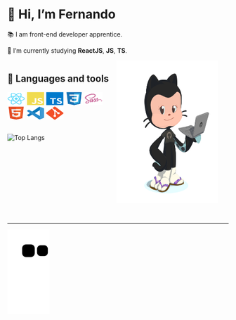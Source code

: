 # 👋 Hi, I’m Fernando

📚 I am front-end developer apprentice.

🌱 I’m currently studying **ReactJS**, **JS**, **TS**.

<div style="display: flex; justify-content: space-between; width: 50vw">
  <div>

## 🚀 Languages and tools

  <div style="display: inline-block">
    <img alt="ReactJS" height="30" width="40" src="https://raw.githubusercontent.com/devicons/devicon/master/icons/react/react-original.svg" />
    <img alt="Js" height="30" width="40" src="https://raw.githubusercontent.com/devicons/devicon/master/icons/javascript/javascript-plain.svg" />
    <img alt="Ts" height="30" width="40" src="https://raw.githubusercontent.com/devicons/devicon/master/icons/typescript/typescript-original.svg" />
    <img alt="CSS" height="30" width="40" src="https://raw.githubusercontent.com/devicons/devicon/master/icons/css3/css3-original.svg" />
    <img alt="SASS" height="30" width="40" src="https://raw.githubusercontent.com/devicons/devicon/master/icons/sass/sass-original.svg" />
    <img alt="HTML" height="30" width="40" src="https://raw.githubusercontent.com/devicons/devicon/master/icons/html5/html5-original.svg" />
    <img alt="VSCode" height="30" width="40" src="https://raw.githubusercontent.com/devicons/devicon/master/icons/vscode/vscode-original.svg" />
    <img alt="Git" height="30" width="40" src="https://raw.githubusercontent.com/devicons/devicon/master/icons/git/git-original.svg" />
    
  </div>

##

![Top Langs](https://github-readme-stats.vercel.app/api/top-langs/?username=fernandoprestes&layout=compact)

  </div>

  <div style="display: flex; margin: 0 auto 2rem; align-items: flex-end;">
    <img alt="octocat" height="324" width="324"  src="./img/octocat.svg" />
  </div>
</div>

---

![Snake animation](https://github.com/fernandoprestes/fernandoprestes/blob/output/github-contribution-grid-snake.svg)

<!---
fernandoprestes/fernandoprestes is a ✨ special ✨ repository because its `README.md` (this file) appears on your GitHub profile.
You can click the Preview link to take a look at your changes.
--->
